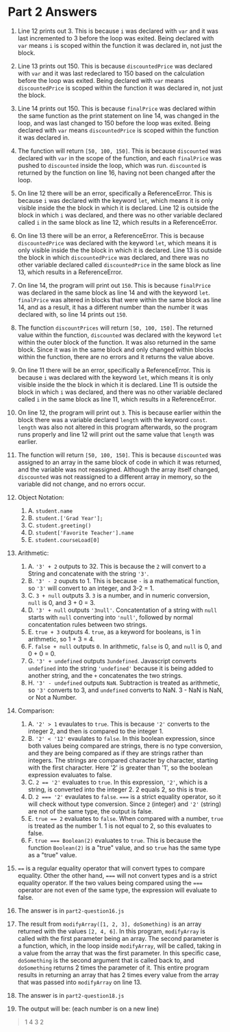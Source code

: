 # Part 2 Answers

1. Line 12 prints out 3. This is because `i` was declared with `var` and it was last incremented to 3 before the loop was exited. Being declared with `var` means `i` is scoped within the function it was declared in, not just the block.

2. Line 13 prints out 150. This is because `discountedPrice` was declared with `var` and it was last redeclared to 150 based on the calculation before the loop was exited. Being declared with `var` means `discountedPrice` is scoped within the function it was declared in, not just the block.

3. Line 14 prints out 150. This is because `finalPrice` was declared within the same function as the print statement on line 14, was changed in the loop, and was last changed to 150 before the loop was exited. Being declared with `var` means `discountedPrice` is scoped within the function it was declared in.

4. The function will return `[50, 100, 150]`. This is because `discounted` was declared with `var` in the scope of the function, and each `finalPrice` was pushed to `discounted` inside the loop, which was run. `discounted` is returned by the function on line 16, having not been changed after the loop.

5. On line 12 there will be an error, specifically a ReferenceError. This is because `i` was declared with the keyword `let`, which means it is only visible inside the the block in which it is declared. Line 12 is outside the block in which `i` was declared, and there was no other variable declared called `i` in the same block as line 12, which results in a ReferenceError.

6. On line 13 there will be an error, a ReferenceError. This is because `discountedPrice` was declared with the keyword `let`, which means it is only visible inside the the block in which it is declared. Line 13 is outside the block in which `discountedPrice` was declared, and there was no other variable declared called `discountedPrice` in the same block as line 13, which results in a ReferenceError.

7. On line 14, the program will print out `150`. This is because `finalPrice` was declared in the same block as line 14 and with the keyword `let`. `finalPrice` was altered in blocks that were within the same block as line 14, and as a result, it has a different number than the number it was declared with, so line 14 prints out `150`.

8. The function `discountPrices` will return `[50, 100, 150]`. The returned value within the function, `discounted` was declared with the keyword `let` within the outer block of the function. It was also returned in the same block. Since it was in the same block and only changed within blocks within the function, there are no errors and it returns the value above.

9.  On line 11 there will be an error, specifically a ReferenceError. This is because `i` was declared with the keyword `let`, which means it is only visible inside the the block in which it is declared. Line 11 is outside the block in which `i` was declared, and there was no other variable declared called `i` in the same block as line 11, which results in a ReferenceError.

10. On line 12, the program will print out `3`. This is because earlier within the block there was a variable declared `length` with the keyword `const`. `length` was also not altered in this program afterwards, so the program runs properly and line 12 will print out the same value that `length` was earlier.

11. The function will return `[50, 100, 150]`. This is because `discounted` was assigned to an array in the same block of code in which it was returned, and the variable was not reassigned. Although the array itself changed, `discounted` was not reassigned to a different array in memory, so the variable did not change, and no errors occur.

12. Object Notation:
    1.  A. `student.name`
    2.  B. `student.['Grad Year'];`
    3.  C. `student.greeting()` 
    4.  D. `student['Favorite Teacher'].name` 
    5.  E. `student.courseLoad[0]`

13. Arithmetic:
    1.  A. `'3' + 2` outputs to 32. This is because the `2` will convert to a String and concatenate with the string `'3'`. 
    2.  B. `'3' - 2` ouputs to 1. This is because `-` is a mathematical function, so `'3'` will convert to an integer, and 3-2 = 1. 
    3.  C. `3 + null` outputs 3. `3` is a number, and in numeric conversion, `null` is 0, and 3 + 0 = 3.
    4.  D. `'3' + null` outputs `'3null'`. Concatentation of a string with `null` starts with `null` converting into `'null'`, followed by normal concatentation rules between two strings.
    5.  E. `true + 3` outputs 4. `true`, as a keyword for booleans, is 1 in arithmetic, so 1 + 3 = 4.
    6.  F. `false + null` outputs `0`. In arithmetic, `false` is 0, and `null` is 0, and 0 + 0 = 0.
    7.  G. `'3' + undefined` outputs `3undefined`. Javascript converts `undefined` into the string `'undefined'` because it is being added to another string, and the `+` concatenates the two strings. 
    8.  H. `'3' - undefined` outputs `NaN`. Subtraction is treated as arithmetic, so `'3'` converts to 3, and `undefined` converts to NaN. 3 - NaN is NaN, or Not a Number.

14. Comparison:
    1.  A. `'2' > 1` evaulates to `true`. This is because `'2'` converts to the integer 2, and then is compared to the integer 1.
    2.  B. `'2' < '12'` evaulates to `false`. In this boolean expression, since both values being compared are strings, there is no type conversion, and they are being compared as if they are strings rather than integers. The strings are compared character by character, starting with the first character. Here '2' is greater than '1', so the boolean expression evaluates to false.
    3.   C. `2 == '2'` evaluates to `true`. In this expression, `'2'`, which is a string, is converted into the integer 2. 2 equals 2, so this is true.
    4.   D. `2 === '2'` evaulates to `false`. `===` is a strict equality operator, so it will check without type conversion. Since `2` (integer) and `'2'` (string) are not of the same type, the output is false.
    5.   E. `true == 2` evaluates to `false`. When compared with a number, `true` is treated as the number 1. 1 is not equal to 2, so this evaluates to false.
    6.   F. `true === Boolean(2)` evaluates to `true`. This is because the function `Boolean(2)` is a "true" value, and so `true` has the same type as a "true" value. 
    
15. `==` is a regular equality operator that will convert types to compare equality. Other the other hand, `===` will not convert types and is a strict equality operator. If the two values being compared using the `===` operator are not even of the same type, the expression will evaluate to false.

16. The answer is in `part2-question16.js`

17. The result from `modifyArray([1, 2, 3], doSomething)` is an array returned with the values `[2, 4, 6]`. In this program, `modifyArray` is called with the first parameter being an array. The second parameter is a function, which, in the loop inside `modifyArray`, will be called, taking in a value from the array that was the first parameter. In this specific case, `doSomething` is the second argument that is called back to, and `doSomething` returns 2 times the parameter of it. This entire program results in returning an array that has 2 times every value from the array that was passed into `modifyArray` on line 13.

18. The answer is in `part2-question18.js`

19. The output will be:
(each number is on a new line)
> 1 
> 4 
> 3 
> 2
